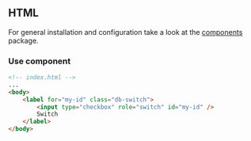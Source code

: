 ## HTML

For general installation and configuration take a look at the [components](https://www.npmjs.com/package/@db-ui/components) package.

### Use component

```html index.html
<!-- index.html -->
...
<body>
	<label for="my-id" class="db-switch">
		<input type="checkbox" role="switch" id="my-id" />
		Switch
	</label>
</body>
```
